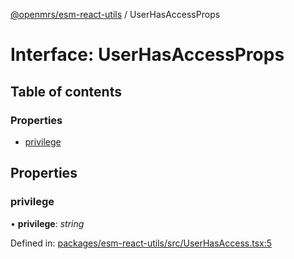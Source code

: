 [@openmrs/esm-react-utils](../API.md) / UserHasAccessProps

# Interface: UserHasAccessProps

## Table of contents

### Properties

- [privilege](userhasaccessprops.md#privilege)

## Properties

### privilege

• **privilege**: *string*

Defined in: [packages/esm-react-utils/src/UserHasAccess.tsx:5](https://github.com/nk183/openmrs-esm-core/blob/master/packages/esm-react-utils/src/UserHasAccess.tsx#L5)
